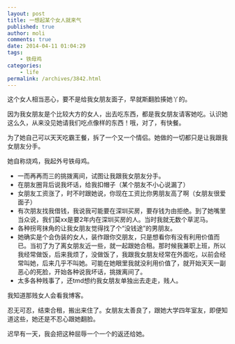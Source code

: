 ```yaml
---
layout: post
title: 一想起某个女人就来气
published: true
author: moli
comments: true
date: 2014-04-11 01:04:29
tags:
    - 铁母鸡
categories:
    - life
permalink: /archives/3842.html
---
```

这个女人相当恶心，要不是给我女朋友面子，早就斯翻脸揍她丫的。

因为我女朋友是个比较大方的女人，出去吃东西，都是我女朋友请客她吃。认识她这么久，从来没见她请我们吃点像样的东西！哦，对了，有快餐。

为了她自己可以天天吃霸王餐，拆了一个又一个情侣。她做的一切都只是让我跟我女朋友分手。

她自称烧鸡，我起外号铁母鸡。

  * 一而再再而三的挑拨离间，试图让我跟我女朋友分手。
  * 在朋友圈背后说我坏话，给我扣帽子（某个朋友不小心说漏了）
  * 女朋友工资涨了，时不时跟她说，你现在工资比你男朋友高了啊（女朋友很爱面子）
  * 有次朋友找我借钱，我说我可能要在深圳买房，要存钱为由拒绝。到了她嘴里当众说，我们莫xx是要2年内在深圳买房的人。当时我就无数个草泥马。
  * 各种拐弯抹角的让我女朋友觉得找了个“没钱途”的男朋友。
  * 她确实是个会伪装的女人，装作跟你交朋友，只是想看你有没有利用价值而已。当初了为了离女朋友近一些，就一起跟她合租。那时候我兼职上班，所以我经常做饭，后来我烦了，没做饭了，我跟我女朋友经常在外面吃，以前会经常叫她，后来几乎不叫她。可能在她眼里我就没利用价值了，就开始天天一副恶心的死脸，开始各种说我坏话，挑拨离间了。
  * 太多各种贱事了，还tmd想约我女朋友单独出去走走，贱人。

我知道那贱女人会看我博客。

忍无可忍，结束合租，搬出来住了。女朋友太善良了，跟她大学四年室友，即便知道这些，她还是不忍心跟她翻脸。

迟早有一天，我会把这种屈辱一个一个的返还给她。